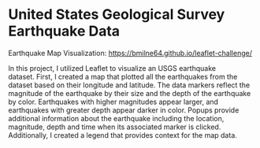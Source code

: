 # United States Geological Survey Earthquake Data

Earthquake Map Visualization: https://bmilne64.github.io/leaflet-challenge/

In this project, I utilized Leaflet to visualize an USGS earthquake dataset. First, I created a map that plotted all the earthquakes from the dataset based on their longitude and latitude. The data markers reflect the magnitude of the earthquake by their size and the depth of the earthquake by color. Earthquakes with higher magnitudes appear larger, and earthquakes with greater depth appear darker in color. Popups provide additional information about the earthquake including the location, magnitude, depth and time when its associated marker is clicked. Additionally, I created a legend that provides context for the map data. 
